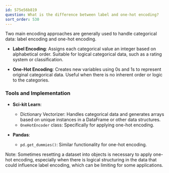 ```yaml
---
id: 575e56b819
question: What is the difference between label and one-hot encoding?
sort_order: 530
---
```


Two main encoding approaches are generally used to handle categorical data: label encoding and one-hot encoding.

- **Label Encoding**: Assigns each categorical value an integer based on alphabetical order. Suitable for logical categorical data, such as a rating system or classification.

- **One-Hot Encoding**: Creates new variables using 0s and 1s to represent original categorical data. Useful when there is no inherent order or logic to the categories.

### Tools and Implementation

- **Sci-kit Learn**:
  - Dictionary Vectorizer: Handles categorical data and generates arrays based on unique instances in a DataFrame or other data structures.
  - `OneHotEncoder` class: Specifically for applying one-hot encoding.

- **Pandas**:
  - `pd.get_dummies()`: Similar functionality for one-hot encoding.

Note: Sometimes resetting a dataset into objects is necessary to apply one-hot encoding, especially when there is logical structuring in the data that could influence label encoding, which can be limiting for some applications.